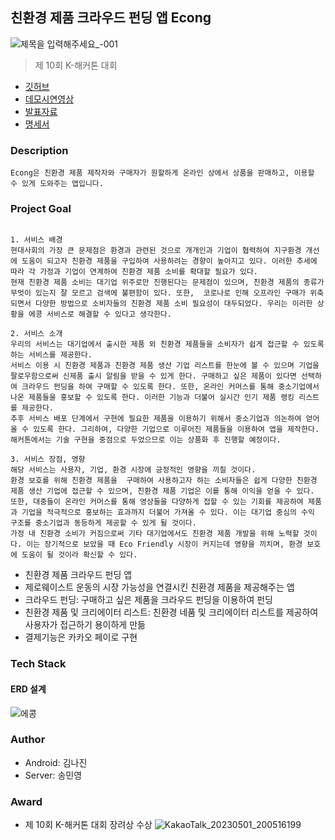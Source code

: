 ## 친환경 제품 크라우드 펀딩 앱 Econg
![제목을 입력해주세요_-001](https://user-images.githubusercontent.com/53250432/235400210-86721d50-0423-4315-b4ae-386532caa3da.png)
> 제 10회 K-해커톤 대회
- [깃허브](https://github.com/ankisile/Econg)
- [데모시연영상](https://drive.google.com/file/d/15sDyizRijrf6OM9K-Zg0xlXpAKks5Uak/view?usp=sharing)
- [발표자료](https://docs.google.com/presentation/d/1FV0qLNpZK1FSXkrlF-46xBQvvPXkVE2A/edit?usp=share_link&ouid=100934178736454734095&rtpof=true&sd=true)
- [명세서](https://docs.google.com/spreadsheets/d/1nZ5lGBsN1GYKoJO79iOhLn1kQwKNZGLz/edit?usp=sharing&ouid=100934178736454734095&rtpof=true&sd=true)

### Description
```
Econg은 친환경 제품 제작자와 구매자가 원할하게 온라인 상에서 상품을 판매하고, 이용할 수 있게 도와주는 앱입니다.
```

### Project Goal
```

1. 서비스 배경
현대사회의 가장 큰 문제점은 환경과 관련된 것으로 개개인과 기업이 협력하여 지구환경 개선에 도움이 되고자 친환경 제품을 구입하여 사용하려는 경향이 높아지고 있다. 이러한 추세에 따라 각 가정과 기업이 연계하여 친환경 제품 소비를 확대할 필요가 있다.
현재 친환경 제품 소비는 대기업 위주로만 진행된다는 문제점이 있으며, 친환경 제품의 종류가 무엇이 있는지 잘 모르고 검색에 불편함이 있다. 또한,  코로나로 인해 오프라인 구매가 위축되면서 다양한 방법으로 소비자들의 친환경 제품 소비 필요성이 대두되었다. 우리는 이러한 상황을 에콩 서비스로 해결할 수 있다고 생각한다.

2. 서비스 소개
우리의 서비스는 대기업에서 출시한 제품 외 친환경 제품들을 소비자가 쉽게 접근할 수 있도록 하는 서비스를 제공한다. 
서비스 이용 시 친환경 제품과 친환경 제품 생산 기업 리스트를 한눈에 볼 수 있으며 기업을 팔로우함으로써 신제품 출시 알림을 받을 수 있게 한다. 구매하고 싶은 제품이 있다면 선택하여 크라우드 펀딩을 하여 구매할 수 있도록 한다. 또한, 온라인 커머스를 통해 중소기업에서 나온 제품들을 홍보할 수 있도록 한다. 이러한 기능과 더불어 실시간 인기 제품 랭킹 리스트를 제공한다.
추후 서비스 배포 단계에서 구현에 필요한 제품을 이용하기 위해서 중소기업과 의논하여 얻어올 수 있도록 한다. 그리하여, 다양한 기업으로 이루어진 제품들을 이용하여 앱을 제작한다. 해커톤에서는 기술 구현을 중점으로 두었으므로 이는 상품화 후 진행할 예정이다.

3. 서비스 장점, 영향
해당 서비스는 사용자, 기업, 환경 시장에 긍정적인 영향을 끼칠 것이다.
환경 보호를 위해 친환경 제품을  구매하여 사용하고자 하는 소비자들은 쉽게 다양한 친환경 제품 생산 기업에 접근할 수 있으며, 친환경 제품 기업은 이를 통해 이익을 얻을 수 있다. 또한, 대중들이 온라인 커머스를 통해 영상들을 다양하게 접할 수 있는 기회를 제공하여 제품과 기업을 적극적으로 홍보하는 효과까지 더불어 가져올 수 있다. 이는 대기업 중심의 수익 구조를 중소기업과 동등하게 제공할 수 있게 될 것이다.
가정 내 친환경 소비가 커짐으로써 기타 대기업에서도 친환경 제품 개발을 위해 노력할 것이다. 이는 장기적으로 보았을 때 Eco Friendly 시장이 커지는데 영향을 끼치며, 환경 보호에 도움이 될 것이라 확신할 수 있다.

```

- 친환경 제품 크라우드 펀딩 앱
- 제로웨이스트 운동의 시장 가능성을 연결시킨 친환경 제품을 제공해주는 앱
- 크라우드 펀딩: 구매하고 싶은 제품을 크라우드 펀딩을 이용하여 펀딩
- 친환경 제품 및 크리에이터 리스트: 친환경 네품 및 크리에이터 리스트를 제공하여 사용자가 접근하기 용이하게 만듦
- 결제기능은 카카오 페이로 구현

### Tech Stack
     
#### ERD 설계
![에콩](https://user-images.githubusercontent.com/53250432/224109371-80203370-141c-4327-84fe-4d57a9fcbee2.png)

### Author
- Android: 김나진  
- Server: 송민영

### Award
- 제 10회 K-해커톤 대회 장려상 수상
![KakaoTalk_20230501_200516199](https://user-images.githubusercontent.com/53250432/235453244-7f89717d-ffa1-4400-a97f-e2732c93b570.jpg)


